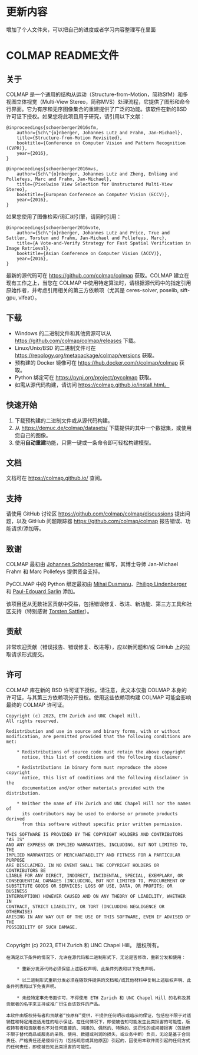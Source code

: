 # 更新内容

增加了个人文件夹，可以把自己的进度或者学习内容整理写在里面





COLMAP README文件
======

关于
-----

COLMAP 是一个通用的结构从运动（Structure-from-Motion，简称SfM）和多视图立体视觉（Multi-View Stereo，简称MVS）处理流程，它提供了图形和命令行界面。它为有序和无序图像集合的重建提供了广泛的功能。该软件在新的BSD许可证下授权。如果您将此项目用于研究，请引用以下文献：

    @inproceedings{schoenberger2016sfm,
        author={Sch\"{o}nberger, Johannes Lutz and Frahm, Jan-Michael},
        title={Structure-from-Motion Revisited},
        booktitle={Conference on Computer Vision and Pattern Recognition (CVPR)},
        year={2016},
    }
    
    @inproceedings{schoenberger2016mvs,
        author={Sch\"{o}nberger, Johannes Lutz and Zheng, Enliang and Pollefeys, Marc and Frahm, Jan-Michael},
        title={Pixelwise View Selection for Unstructured Multi-View Stereo},
        booktitle={European Conference on Computer Vision (ECCV)},
        year={2016},
    }

如果您使用了图像检索/词汇树引擎，请同时引用：

    @inproceedings{schoenberger2016vote,
        author={Sch\"{o}nberger, Johannes Lutz and Price, True and Sattler, Torsten and Frahm, Jan-Michael and Pollefeys, Marc},
        title={A Vote-and-Verify Strategy for Fast Spatial Verification in Image Retrieval},
        booktitle={Asian Conference on Computer Vision (ACCV)},
        year={2016},
    }

最新的源代码可在 https://github.com/colmap/colmap 获取。COLMAP 建立在现有工作之上，当您在 COLMAP 中使用特定算法时，请根据源代码中的指定引用原始作者，并考虑引用相关的第三方依赖项（尤其是 ceres-solver, poselib, sift-gpu, vlfeat）。

下载
--------

* Windows 的二进制文件和其他资源可以从 https://github.com/colmap/colmap/releases 下载。
* Linux/Unix/BSD 的二进制文件可在 https://repology.org/metapackage/colmap/versions 获取。
* 预构建的 Docker 镜像可在 https://hub.docker.com/r/colmap/colmap 获取。
* Python 绑定可在 https://pypi.org/project/pycolmap 获取。
* 如需从源代码构建，请访问 https://colmap.github.io/install.html。

快速开始
---------------

1. 下载预构建的二进制文件或从源代码构建。
2. 从 https://demuc.de/colmap/datasets/ 下载提供的其中一个数据集，或使用您自己的图像。
3. 使用**自动重建**功能，只需一键或一条命令即可轻松构建模型。

文档
-------------

文档可在 https://colmap.github.io/ 查阅。

支持
-------

请使用 GitHub 讨论区 https://github.com/colmap/colmap/discussions 提出问题，以及 GitHub 问题跟踪器 https://github.com/colmap/colmap 报告错误、功能请求/添加等。

致谢
---------------

COLMAP 最初由 [Johannes Schönberger](https://demuc.de/) 编写，其博士导师 Jan-Michael Frahm 和 Marc Pollefeys 提供资金支持。

PyCOLMAP 中的 Python 绑定最初由 [Mihai Dusmanu](https://github.com/mihaidusmanu)、[Philipp Lindenberger](https://github.com/Phil26AT) 和 [Paul-Edouard Sarlin](https://github.com/Skydes) 添加。

该项目还从无数社区贡献中受益，包括错误修复、改进、新功能、第三方工具和社区支持（特别感谢 [Torsten Sattler](https://tsattler.github.io)）。

贡献
------------

非常欢迎贡献（错误报告、错误修复、改进等），应以新问题和/或 GitHub 上的拉取请求形式提交。

许可
-------

COLMAP 库在新的 BSD 许可证下授权。请注意，此文本仅指 COLMAP 本身的许可证，与其第三方依赖项分开授权。使用这些依赖项构建 COLMAP 可能会影响最终的 COLMAP 许可证。

    Copyright (c) 2023, ETH Zurich and UNC Chapel Hill.
    All rights reserved.
    
    Redistribution and use in source and binary forms, with or without
    modification, are permitted provided that the following conditions are met:
    
        * Redistributions of source code must retain the above copyright
          notice, this list of conditions and the following disclaimer.
    
        * Redistributions in binary form must reproduce the above copyright
          notice, this list of conditions and the following disclaimer in the
          documentation and/or other materials provided with the distribution.
    
        * Neither the name of ETH Zurich and UNC Chapel Hill nor the names of
          its contributors may be used to endorse or promote products derived
          from this software without specific prior written permission.
    
    THIS SOFTWARE IS PROVIDED BY THE COPYRIGHT HOLDERS AND CONTRIBUTORS "AS IS"
    AND ANY EXPRESS OR IMPLIED WARRANTIES, INCLUDING, BUT NOT LIMITED TO, THE
    IMPLIED WARRANTIES OF MERCHANTABILITY AND FITNESS FOR A PARTICULAR PURPOSE
    ARE DISCLAIMED. IN NO EVENT SHALL THE COPYRIGHT HOLDERS OR CONTRIBUTORS BE
    LIABLE FOR ANY DIRECT, INDIRECT, INCIDENTAL, SPECIAL, EXEMPLARY, OR
    CONSEQUENTIAL DAMAGES (INCLUDING, BUT NOT LIMITED TO, PROCUREMENT OF
    SUBSTITUTE GOODS OR SERVICES; LOSS OF USE, DATA, OR PROFITS; OR BUSINESS
    INTERRUPTION) HOWEVER CAUSED AND ON ANY THEORY OF LIABILITY, WHETHER IN
    CONTRACT, STRICT LIABILITY, OR TORT (INCLUDING NEGLIGENCE OR OTHERWISE)
    ARISING IN ANY WAY OUT OF THE USE OF THIS SOFTWARE, EVEN IF ADVISED OF THE
    POSSIBILITY OF SUCH DAMAGE.


​    
    Copyright (c) 2023, ETH Zurich 和 UNC Chapel Hill。
    版权所有。
    
    在满足以下条件的情况下，允许在源代码和二进制形式下，无论是否修改，重新分发和使用：
    
        * 重新分发源代码必须保留上述版权声明、此条件列表和以下免责声明。
    
        * 以二进制形式重新分发必须在随软件提供的文档和/或其他材料中复制上述版权声明、此条件列表和以下免责声明。
    
        * 未经特定事先书面许可，不得使用 ETH Zurich 和 UNC Chapel Hill 的名称及其贡献者的名字来支持或推广衍生自该软件的产品。
    
    本软件由版权持有者和贡献者“按原样”提供，不提供任何明示或暗示的保证，包括但不限于对适销性和特定用途适用性的暗示保证。在任何情况下，即使被告知可能发生此类损害的可能性，版权持有者和贡献者也不对任何直接的、间接的、偶然的、特殊的、惩罚性的或间接损害（包括但不限于替代商品或服务的采购、使用、数据或利润的损失，或业务中断）负责，无论是基于合同责任、严格责任还是侵权行为（包括疏忽或其他原因）引起的，因使用本软件而引起的任何方式的任何责任，即使被告知此类损害的可能性。
